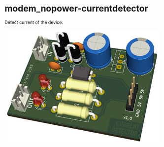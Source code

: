 # modem_nopower-currentdetector

Detect current of the device.

![Image1](modem_nopowerchecker.png?raw=true "Current Detector Circuit")

